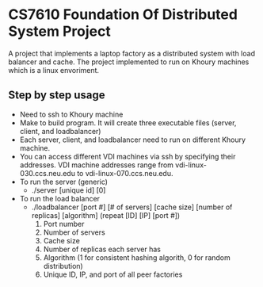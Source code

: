 # CS7610 Foundation Of Distributed System Project

A project that implements a laptop factory as a distributed system with load balancer and cache. 
The project implemented to run on Khoury machines which is a linux envoriment.
## Step by step usage
- Need to ssh to Khoury machine
- Make to build program. It will create three executable files (server, client, and loadbalancer)
- Each server, client, and loadbalancer need to run on different Khoury machine. 
- You can access different VDI machines via ssh by specifying their addresses. VDI machine addresses range from vdi-linux-030.ccs.neu.edu to vdi-linux-070.ccs.neu.edu.
- To run the server (generic)
  - ./server [unique id] [0]
- To run the load balancer
  - ./loadbalancer [port #] [# of servers] [cache size] [number of replicas] [algorithm] (repeat [ID] [IP] [port #])
    1. Port number
    2. Number of servers
    3. Cache size
    4. Number of replicas each server has
    5. Algorithm (1 for consistent hashing algorith, 0 for random distribution)
    6. Unique ID, IP, and port of all peer factories

